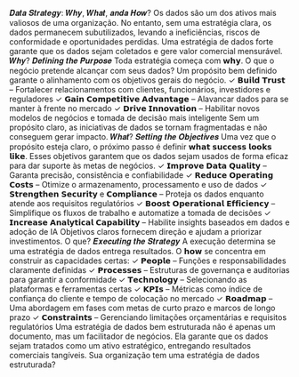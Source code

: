 𝑫𝒂𝒕𝒂 𝑺𝒕𝒓𝒂𝒕𝒆𝒈𝒚: 𝑾𝒉𝒚, 𝑾𝒉𝒂𝒕, 𝒂𝒏𝒅𝒂 𝑯𝒐𝒘? Os dados são um dos ativos mais valiosos de uma organização. No entanto, sem uma estratégia clara, os dados permanecem subutilizados, levando a ineficiências, riscos de conformidade e oportunidades perdidas. Uma estratégia de dados forte garante que os dados sejam coletados e gere valor comercial mensurável. 𝑾𝒉𝒚? 𝑫𝒆𝒇𝒊𝒏𝒊𝒏𝒈 𝒕𝒉𝒆 𝑷𝒖𝒓𝒑𝒐𝒔𝒆 Toda estratégia começa com 𝘄𝗵𝘆. O que o negócio pretende alcançar com seus dados? Um propósito bem definido garante o alinhamento com os objetivos gerais do negócio. ✓ 𝗕𝘂𝗶𝗹𝗱 𝗧𝗿𝘂𝘀𝘁 – Fortalecer relacionamentos com clientes, funcionários, investidores e reguladores ✓ 𝗚𝗮𝗶𝗻 𝗖𝗼𝗺𝗽𝗲𝘁𝗶𝘁𝗶𝘃𝗲 𝗔𝗱𝘃𝗮𝗻𝘁𝗮𝗴𝗲 – Alavancar dados para se manter à frente no mercado ✓ 𝗗𝗿𝗶𝘃𝗲 𝗜𝗻𝗻𝗼𝘃𝗮𝘁𝗶𝗼𝗻 – Habilitar novos modelos de negócios e tomada de decisão mais inteligente Sem um propósito claro, as iniciativas de dados se tornam fragmentadas e não conseguem gerar impacto. 𝑾𝒉𝒂𝒕? 𝑺𝒆𝒕𝒕𝒊𝒏𝒈 𝒕𝒉𝒆 𝑶𝒃𝒋𝒆𝒄𝒕𝒊𝒗𝒆𝒔 Uma vez que o propósito esteja claro, o próximo passo é definir 𝘄𝗵𝗮𝘁 𝘀𝘂𝗰𝗰𝗲𝘀𝘀 𝗹𝗼𝗼𝗸𝘀 𝗹𝗶𝗸𝗲. Esses objetivos garantem que os dados sejam usados ​​de forma eficaz para dar suporte às metas de negócios. ✓ 𝗜𝗺𝗽𝗿𝗼𝘃𝗲 𝗗𝗮𝘁𝗮 𝗤𝘂𝗮𝗹𝗶𝘁𝘆 – Garanta precisão, consistência e confiabilidade ✓ 𝗥𝗲𝗱𝘂𝗰𝗲 𝗢𝗽𝗲𝗿𝗮𝘁𝗶𝗻𝗴 𝗖𝗼𝘀𝘁𝘀 – Otimize o armazenamento, processamento e uso de dados ✓ 𝗦𝘁𝗿𝗲𝗻𝗴𝘁𝗵𝗲𝗻 𝗦𝗲𝗰𝘂𝗿𝗶𝘁𝘆 e 𝗖𝗼𝗺𝗽𝗹𝗶𝗮𝗻𝗰𝗲 – Proteja os dados enquanto atende aos requisitos regulatórios ✓ 𝗕𝗼𝗼𝘀𝘁 𝗢𝗽𝗲𝗿𝗮𝘁𝗶𝗼𝗻𝗮𝗹 𝗘𝗳𝗳𝗶𝗰𝗶𝗲𝗻𝗰𝘆 – Simplifique os fluxos de trabalho e automatize a tomada de decisões ✓ 𝗜𝗻𝗰𝗿𝗲𝗮𝘀𝗲 𝗔𝗻𝗮𝗹𝘆𝘁𝗶𝗰𝗮𝗹 𝗖𝗮𝗽𝗮𝗯𝗶𝗹𝗶𝘁𝘆 – Habilite insights baseados em dados e adoção de IA Objetivos claros fornecem direção e ajudam a priorizar investimentos. O que? 𝑬𝒙𝒆𝒄𝒖𝒕𝒊𝒏𝒈 𝒕𝒉𝒆 𝑺𝒕𝒓𝒂𝒕𝒆𝒈𝒚 A execução determina se uma estratégia de dados entrega resultados. O 𝗵𝗼𝘄 se concentra em construir as capacidades certas: ✓ 𝗣𝗲𝗼𝗽𝗹𝗲 – Funções e responsabilidades claramente definidas ✓ 𝗣𝗿𝗼𝗰𝗲𝘀𝘀𝗲𝘀 – Estruturas de governança e auditorias para garantir a conformidade ✓ 𝗧𝗲𝗰𝗵𝗻𝗼𝗹𝗼𝗴𝘆 – Selecionando as plataformas e ferramentas certas ✓ 𝗞𝗣𝗜𝘀 – Métricas como índice de confiança do cliente e tempo de colocação no mercado ✓ 𝗥𝗼𝗮𝗱𝗺𝗮𝗽 – Uma abordagem em fases com metas de curto prazo e marcos de longo prazo ✓ 𝗖𝗼𝗻𝘀𝘁𝗿𝗮𝗶𝗻𝘁𝘀 – Gerenciando limitações orçamentárias e requisitos regulatórios Uma estratégia de dados bem estruturada não é apenas um documento, mas um facilitador de negócios. Ela garante que os dados sejam tratados como um ativo estratégico, entregando resultados comerciais tangíveis. Sua organização tem uma estratégia de dados estruturada?
